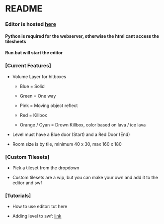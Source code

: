 # README

### Editor is hosted [here](https://lbedrockl.github.io/Pixel-Quest-Level-Editor/)


#### Python is required for the webserver, otherwise the html cant access the tilesheets

#### Run.bat will start the editor


### [Current Features]

- Volume Layer for hitboxes 

  - Blue = Solid

  - Green = One way

  - Pink = Moving object reflect

  - Red = Killbox

  - Orange / Cyan = Drown Killbox, color based on lava / ice lava

- Level must have a Blue door (Start) and a Red Door (End)

- Room size is by tile, minimum 40 x 30, max 160 x 180

### [Custom Tilesets]

- Pick a tileset from the dropdown

- Custom tilesets are a wip, but you can make your own and add it to the editor and swf

### [Tutorials]

- How to use editor: tut here

- Adding level to swf: [link](https://github.com/lBedrockl/Pixel-Quest-Level-Editor/tree/master/custom%20level%20loader%20hack)
